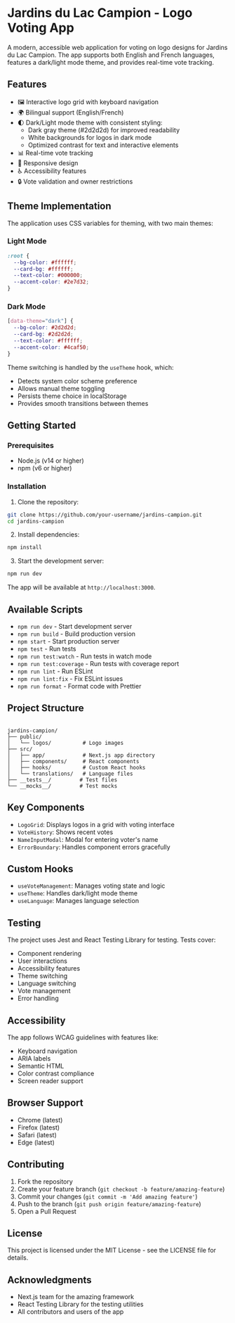 # Jardins du Lac Campion - Logo Voting App

A modern, accessible web application for voting on logo designs for Jardins du Lac Campion. The app supports both English and French languages, features a dark/light mode theme, and provides real-time vote tracking.

## Features

- 🖼️ Interactive logo grid with keyboard navigation
- 🌍 Bilingual support (English/French)
- 🌓 Dark/Light mode theme with consistent styling:
  - Dark gray theme (#2d2d2d) for improved readability
  - White backgrounds for logos in dark mode
  - Optimized contrast for text and interactive elements
- 📊 Real-time vote tracking
- 📱 Responsive design
- ♿ Accessibility features
- 🔒 Vote validation and owner restrictions

## Theme Implementation

The application uses CSS variables for theming, with two main themes:

### Light Mode
```css
:root {
  --bg-color: #ffffff;
  --card-bg: #ffffff;
  --text-color: #000000;
  --accent-color: #2e7d32;
}
```

### Dark Mode
```css
[data-theme="dark"] {
  --bg-color: #2d2d2d;
  --card-bg: #2d2d2d;
  --text-color: #ffffff;
  --accent-color: #4caf50;
}
```

Theme switching is handled by the `useTheme` hook, which:
- Detects system color scheme preference
- Allows manual theme toggling
- Persists theme choice in localStorage
- Provides smooth transitions between themes

## Getting Started

### Prerequisites

- Node.js (v14 or higher)
- npm (v6 or higher)

### Installation

1. Clone the repository:

```bash
git clone https://github.com/your-username/jardins-campion.git
cd jardins-campion
```

2. Install dependencies:

```bash
npm install
```

3. Start the development server:

```bash
npm run dev
```

The app will be available at `http://localhost:3000`.

## Available Scripts

- `npm run dev` - Start development server
- `npm run build` - Build production version
- `npm start` - Start production server
- `npm test` - Run tests
- `npm run test:watch` - Run tests in watch mode
- `npm run test:coverage` - Run tests with coverage report
- `npm run lint` - Run ESLint
- `npm run lint:fix` - Fix ESLint issues
- `npm run format` - Format code with Prettier

## Project Structure

```text

jardins-campion/
├── public/
│   └── logos/          # Logo images
├── src/
│   ├── app/            # Next.js app directory
│   ├── components/     # React components
│   ├── hooks/          # Custom React hooks
│   └── translations/   # Language files
├── __tests__/         # Test files
└── __mocks__/         # Test mocks
```

## Key Components

- `LogoGrid`: Displays logos in a grid with voting interface
- `VoteHistory`: Shows recent votes
- `NameInputModal`: Modal for entering voter's name
- `ErrorBoundary`: Handles component errors gracefully

## Custom Hooks

- `useVoteManagement`: Manages voting state and logic
- `useTheme`: Handles dark/light mode theme
- `useLanguage`: Manages language selection

## Testing

The project uses Jest and React Testing Library for testing. Tests cover:

- Component rendering
- User interactions
- Accessibility features
- Theme switching
- Language switching
- Vote management
- Error handling

## Accessibility

The app follows WCAG guidelines with features like:

- Keyboard navigation
- ARIA labels
- Semantic HTML
- Color contrast compliance
- Screen reader support

## Browser Support

- Chrome (latest)
- Firefox (latest)
- Safari (latest)
- Edge (latest)

## Contributing

1. Fork the repository
2. Create your feature branch (`git checkout -b feature/amazing-feature`)
3. Commit your changes (`git commit -m 'Add amazing feature'`)
4. Push to the branch (`git push origin feature/amazing-feature`)
5. Open a Pull Request

## License

This project is licensed under the MIT License - see the LICENSE file for details.

## Acknowledgments

- Next.js team for the amazing framework
- React Testing Library for the testing utilities
- All contributors and users of the app
